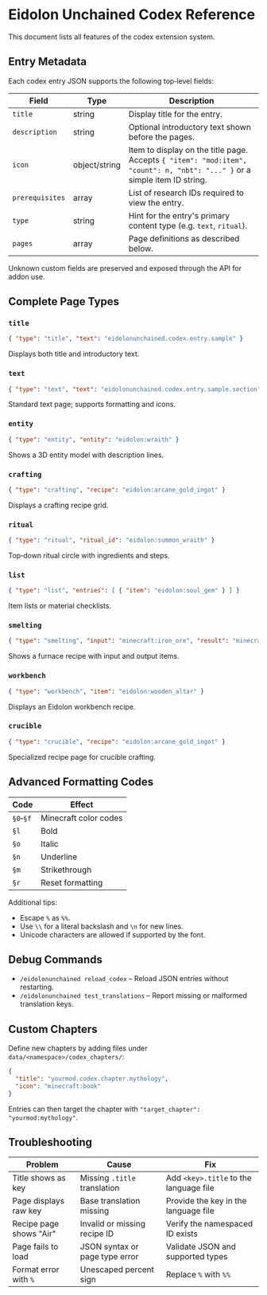 # Eidolon Unchained Codex Reference

This document lists all features of the codex extension system.

## Entry Metadata

Each codex entry JSON supports the following top‑level fields:

| Field | Type | Description |
|-------|------|-------------|
| `title` | string | Display title for the entry. |
| `description` | string | Optional introductory text shown before the pages. |
| `icon` | object/string | Item to display on the title page. Accepts `{ "item": "mod:item", "count": n, "nbt": "..." }` or a simple item ID string. |
| `prerequisites` | array | List of research IDs required to view the entry. |
| `type` | string | Hint for the entry's primary content type (e.g. `text`, `ritual`). |
| `pages` | array | Page definitions as described below. |

Unknown custom fields are preserved and exposed through the API for addon use.

## Complete Page Types

### `title`
```json
{ "type": "title", "text": "eidolonunchained.codex.entry.sample" }
```
Displays both title and introductory text.

### `text`
```json
{ "type": "text", "text": "eidolonunchained.codex.entry.sample.section" }
```
Standard text page; supports formatting and icons.

### `entity`
```json
{ "type": "entity", "entity": "eidolon:wraith" }
```
Shows a 3D entity model with description lines.

### `crafting`
```json
{ "type": "crafting", "recipe": "eidolon:arcane_gold_ingot" }
```
Displays a crafting recipe grid.

### `ritual`
```json
{ "type": "ritual", "ritual_id": "eidolon:summon_wraith" }
```
Top‑down ritual circle with ingredients and steps.

### `list`
```json
{ "type": "list", "entries": [ { "item": "eidolon:soul_gem" } ] }
```
Item lists or material checklists.

### `smelting`
```json
{ "type": "smelting", "input": "minecraft:iron_ore", "result": "minecraft:iron_ingot" }
```
Shows a furnace recipe with input and output items.

### `workbench`
```json
{ "type": "workbench", "item": "eidolon:wooden_altar" }
```
Displays an Eidolon workbench recipe.

### `crucible`
```json
{ "type": "crucible", "recipe": "eidolon:arcane_gold_ingot" }
```
Specialized recipe page for crucible crafting.

## Advanced Formatting Codes

| Code | Effect |
|------|--------|
| `§0`‑`§f` | Minecraft color codes |
| `§l` | Bold |
| `§o` | Italic |
| `§n` | Underline |
| `§m` | Strikethrough |
| `§r` | Reset formatting |

Additional tips:
- Escape `%` as `%%`.
- Use `\\` for a literal backslash and `\n` for new lines.
- Unicode characters are allowed if supported by the font.

## Debug Commands

- `/eidolonunchained reload_codex` – Reload JSON entries without restarting.
- `/eidolonunchained test_translations` – Report missing or malformed translation keys.

## Custom Chapters

Define new chapters by adding files under `data/<namespace>/codex_chapters/`:

```json
{
  "title": "yourmod.codex.chapter.mythology",
  "icon": "minecraft:book"
}
```

Entries can then target the chapter with `"target_chapter": "yourmod:mythology"`.

## Troubleshooting

| Problem | Cause | Fix |
|---------|-------|-----|
| Title shows as key | Missing `.title` translation | Add `<key>.title` to the language file |
| Page displays raw key | Base translation missing | Provide the key in the language file |
| Recipe page shows "Air" | Invalid or missing recipe ID | Verify the namespaced ID exists |
| Page fails to load | JSON syntax or page type error | Validate JSON and supported types |
| Format error with `%` | Unescaped percent sign | Replace `%` with `%%` |
